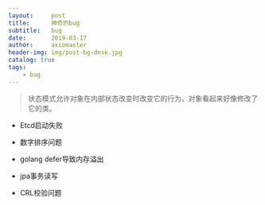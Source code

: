 ```yaml
---
layout:     post
title:      神奇的bug
subtitle:   bug
date:       2019-03-17
author:     axiomaster
header-img: img/post-bg-desk.jpg
catalog: true
tags:
    - bug
---
```

> 状态模式允许对象在内部状态改变时改变它的行为，对象看起来好像修改了它的类。

- Etcd启动失败

- 数字排序问题

- golang defer导致内存溢出

- jpa事务读写

- CRL校验问题